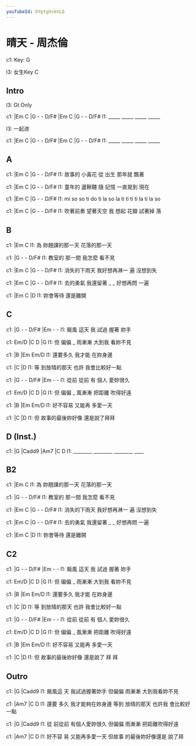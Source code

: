 ```yaml
---
youTubeId: DYptgVvkVLQ
---
```


# 晴天 - 周杰倫

c1: Key: G

l3: 女生Key C

## Intro

l3: Gt Only

c1: |Em    C    |G - - D/F# |Em    C    |G - - D/F#
l1:  _____ _____             _____ _____

l3: 一起进

c1: |Em    C    |G - - D/F# |Em    C    |G - - D/F#
l1:  _____ _____             _____ _____

## A

c1: |Em       C      |G   -    -      D/F#
l1:    故事的 小黃花   從 出生 那年就 飄著

c1: |Em       C      |G   -     -        D/F#
l1:    童年的 盪鞦韆    隨 記憶 一直晃到 現在

c1: |Em          C             |G     -     -        D/F#
l1:  mi so so ti do ti la so la ti ti ti ti la ti la so

c1: |Em       C          |G    -    -      D/F#
l1:  吹著前奏 望著天空 我 想起 花瓣 試著掉 落

## B

c1:   |Em             C
l1: 為 妳翹課的那一天  花落的那一天

c1: |G       -     -       D/F#
l1:   教室的 那一間 我怎麼 看不見

c1: |Em            C            |G  - - D/F#
l1:    消失的下雨天 我好想再淋一 遍     沒想到失

c1: |Em       C       |G  -  -        D/F#
l1:  去的勇氣 我還留著   _ _ 好想再問 一遍

c1: |Em       C       |D
l1:  妳會等待 還是離開

## C

c1: |G    -   -   D/F# |Em   -   -
l1:  颳風 這天 我 試過  握著 妳手

c1:    Em/D  |C      D      |G
l1: 但 偏偏 _  雨漸漸 大到我 看妳不見

c1: |B              |Em      Em/D
l1:  還要多久 我才能 在妳身邊

c1:   |C                |D
l1: 等 到放晴的那天 也許 我會比較好一點


c1: |G    -   -   D/F# |Em   -   -
l1:  從前 從前 有 個人  愛妳很久

c1:    Em/D  |C      D      |G
l1: 但 偏偏 _  風漸漸 把距離 吹得好遠

c1: |B              |Em       Em/D
l1:  好不容易 又能再 多愛一天

c1:   |C               |D
l1: 但 故事的最後妳好像 還是說了拜拜

## D (Inst.)

c1: |G       |Cadd9   |Am7     |C   D
l1:  ________ ________ ________ ____

## B2

c1:   |Em             C
l1: 為 妳翹課的那一天  花落的那一天

c1: |G       -     -       D/F#
l1:   教室的 那一間 我怎麼 看不見

c1: |Em            C            |G  - - D/F#
l1:    消失的下雨天 我好想再淋一 遍     沒想到失

c1: |Em       C       |G  -  -        D/F#
l1:  去的勇氣 我還留著   _ _ 好想再問 一遍

c1: |Em       C       |D
l1:  妳會等待 還是離開

## C2

c1: |G    -   -   D/F# |Em   -   -
l1:  颳風 這天 我 試過  握著 妳手

c1:    Em/D  |C      D      |G
l1: 但 偏偏 _  雨漸漸 大到我 看妳不見

c1: |B              |Em      Em/D
l1:  還要多久 我才能 在妳身邊

c1:   |C                |D
l1: 等 到放晴的那天 也許 我會比較好一點

c1: |G    -   -   D/F# |Em   -   -
l1:  從前 從前 有 個人  愛妳很久

c1:    Em/D  |C      D      |G
l1: 但 偏偏 _  風漸漸 把距離 吹得好遠

c1: |B              |Em       Em/D
l1:  好不容易 又能再 多愛一天

c1:   |C               |D
l1: 但 故事的最後妳好像 還是說了 拜 拜

## Outro

c1:       |G                       |Cadd9
l1: 颳風這 天 我試過握著妳手 但偏偏   雨漸漸 大到我看妳不見

c1:     |Am7                       |C                 D
l1: 還要 多久 我才能夠在妳身邊 等到 放晴的那天 也許我 會比較好一點

c1:   |G                           |Cadd9
l1: 從 前從前 有個人愛妳很久 但偏偏   雨漸漸 把距離吹得好遠

c1:       |Am7                     |C                D
l1: 好不容 易 又能再多愛一天 但故事 的最後妳好像還是 說了拜
